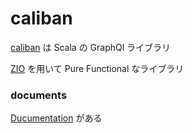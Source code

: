 # caliban

[caliban](https://github.com/ghostdogpr/caliban) は Scala の GraphQl ライブラリ  

[ZIO](https://github.com/zio/zio) を用いて Pure Functional なライブラリ

### documents  
[Ducumentation](https://ghostdogpr.github.io/caliban/docs/) がある
